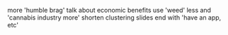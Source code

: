 more 'humble brag'
talk about economic benefits
use 'weed' less and 'cannabis industry more'
shorten clustering slides
end with 'have an app, etc'
